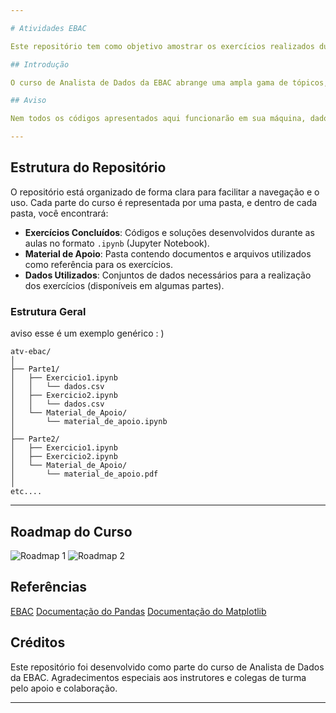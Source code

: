 ```yaml
---

# Atividades EBAC

Este repositório tem como objetivo amostrar os exercícios realizados durante o curso de Analista de Dados oferecido pela EBAC. Aqui você encontrará uma coleção de códigos e projetos desenvolvidos ao longo do curso, abordando diversas técnicas e ferramentas de análise de dados.

## Introdução

O curso de Analista de Dados da EBAC abrange uma ampla gama de tópicos, desde a coleta e limpeza de dados até a visualização e análise avançada. Este repositório serve como um portfólio das atividades práticas realizadas, demonstrando o progresso e as habilidades adquiridas.

## Aviso

Nem todos os códigos apresentados aqui funcionarão em sua máquina, dado que alguns exercícios foram realizados em um ambiente controlado da própria EBAC. Este problema só ocorre nas duas primeiras partes do curso; o restante dos códigos deve funcionar normalmente.

---
```


## Estrutura do Repositório

O repositório está organizado de forma clara para facilitar a navegação e o uso. Cada parte do curso é representada por uma pasta, e dentro de cada pasta, você encontrará:

- **Exercícios Concluídos**: Códigos e soluções desenvolvidos durante as aulas no formato `.ipynb` (Jupyter Notebook).
- **Material de Apoio**: Pasta contendo documentos e arquivos utilizados como referência para os exercícios.
- **Dados Utilizados**: Conjuntos de dados necessários para a realização dos exercícios (disponíveis em algumas partes).

### Estrutura Geral
aviso esse é um exemplo genérico : )
```plaintext
atv-ebac/
│
├── Parte1/
│   ├── Exercicio1.ipynb
│   │   └── dados.csv
│   ├── Exercicio2.ipynb
│   │   └── dados.csv
│   └── Material_de_Apoio/
│       └── material_de_apoio.ipynb
│
├── Parte2/
│   ├── Exercicio1.ipynb
│   ├── Exercicio2.ipynb
│   └── Material_de_Apoio/
│       └── material_de_apoio.pdf
│
etc....

````

---

## Roadmap do Curso

![Roadmap 1](https://github.com/Miguelmss/atv-ebac/blob/main/imagens/img1.png?raw=true)
![Roadmap 2](https://github.com/Miguelmss/atv-ebac/blob/main/imagens/img2.png?raw=true)

## Referências
[EBAC](https://ebaconline.com.br/)
[Documentação do Pandas](https://pandas.pydata.org)
[Documentação do Matplotlib](https://matplotlib.org)
## Créditos
Este repositório foi desenvolvido como parte do curso de Analista de Dados da EBAC. Agradecimentos especiais aos instrutores e colegas de turma pelo apoio e colaboração.



---